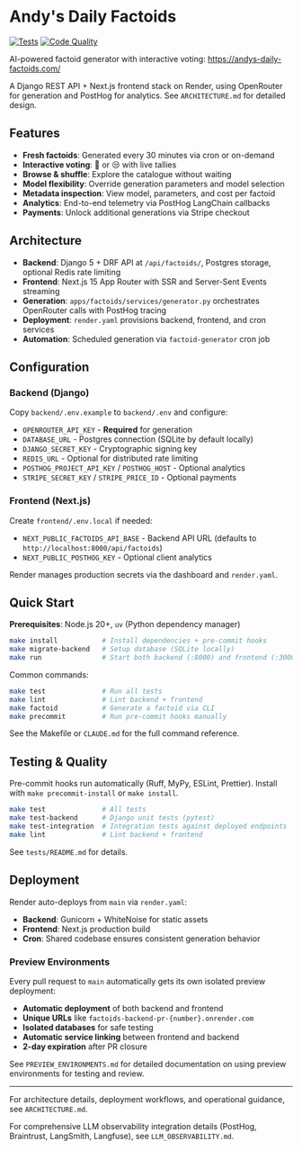 # Andy's Daily Factoids

[![Tests](https://github.com/andrewm4894/andys-daily-factoids/workflows/Test%20Suite/badge.svg)](https://github.com/andrewm4894/andys-daily-factoids/actions/workflows/test.yml)
[![Code Quality](https://github.com/andrewm4894/andys-daily-factoids/workflows/Code%20Quality/badge.svg)](https://github.com/andrewm4894/andys-daily-factoids/actions/workflows/code-quality.yml)

AI-powered factoid generator with interactive voting: https://andys-daily-factoids.com/

A Django REST API + Next.js frontend stack on Render, using OpenRouter for generation and PostHog for analytics. See `ARCHITECTURE.md` for detailed design.

## Features

- **Fresh factoids**: Generated every 30 minutes via cron or on-demand
- **Interactive voting**: 🤯 or 😒 with live tallies
- **Browse & shuffle**: Explore the catalogue without waiting
- **Model flexibility**: Override generation parameters and model selection
- **Metadata inspection**: View model, parameters, and cost per factoid
- **Analytics**: End-to-end telemetry via PostHog LangChain callbacks
- **Payments**: Unlock additional generations via Stripe checkout

## Architecture

- **Backend**: Django 5 + DRF API at `/api/factoids/`, Postgres storage, optional Redis rate limiting
- **Frontend**: Next.js 15 App Router with SSR and Server-Sent Events streaming
- **Generation**: `apps/factoids/services/generator.py` orchestrates OpenRouter calls with PostHog tracing
- **Deployment**: `render.yaml` provisions backend, frontend, and cron services
- **Automation**: Scheduled generation via `factoid-generator` cron job

## Configuration

### Backend (Django)
Copy `backend/.env.example` to `backend/.env` and configure:
- `OPENROUTER_API_KEY` - **Required** for generation
- `DATABASE_URL` - Postgres connection (SQLite by default locally)
- `DJANGO_SECRET_KEY` - Cryptographic signing key
- `REDIS_URL` - Optional for distributed rate limiting
- `POSTHOG_PROJECT_API_KEY` / `POSTHOG_HOST` - Optional analytics
- `STRIPE_SECRET_KEY` / `STRIPE_PRICE_ID` - Optional payments

### Frontend (Next.js)
Create `frontend/.env.local` if needed:
- `NEXT_PUBLIC_FACTOIDS_API_BASE` - Backend API URL (defaults to `http://localhost:8000/api/factoids`)
- `NEXT_PUBLIC_POSTHOG_KEY` - Optional client analytics

Render manages production secrets via the dashboard and `render.yaml`.

## Quick Start

**Prerequisites**: Node.js 20+, `uv` (Python dependency manager)

```bash
make install           # Install dependencies + pre-commit hooks
make migrate-backend   # Setup database (SQLite locally)
make run               # Start both backend (:8000) and frontend (:3000)
```

Common commands:
```bash
make test              # Run all tests
make lint              # Lint backend + frontend
make factoid           # Generate a factoid via CLI
make precommit         # Run pre-commit hooks manually
```

See the Makefile or `CLAUDE.md` for the full command reference.

## Testing & Quality

Pre-commit hooks run automatically (Ruff, MyPy, ESLint, Prettier). Install with `make precommit-install` or `make install`.

```bash
make test              # All tests
make test-backend      # Django unit tests (pytest)
make test-integration  # Integration tests against deployed endpoints
make lint              # Lint backend + frontend
```

See `tests/README.md` for details.

## Deployment

Render auto-deploys from `main` via `render.yaml`:
- **Backend**: Gunicorn + WhiteNoise for static assets
- **Frontend**: Next.js production build
- **Cron**: Shared codebase ensures consistent generation behavior

### Preview Environments

Every pull request to `main` automatically gets its own isolated preview deployment:
- **Automatic deployment** of both backend and frontend
- **Unique URLs** like `factoids-backend-pr-{number}.onrender.com`
- **Isolated databases** for safe testing
- **Automatic service linking** between frontend and backend
- **2-day expiration** after PR closure

See `PREVIEW_ENVIRONMENTS.md` for detailed documentation on using preview environments for testing and review.

---

For architecture details, deployment workflows, and operational guidance, see `ARCHITECTURE.md`.

For comprehensive LLM observability integration details (PostHog, Braintrust, LangSmith, Langfuse), see `LLM_OBSERVABILITY.md`.
